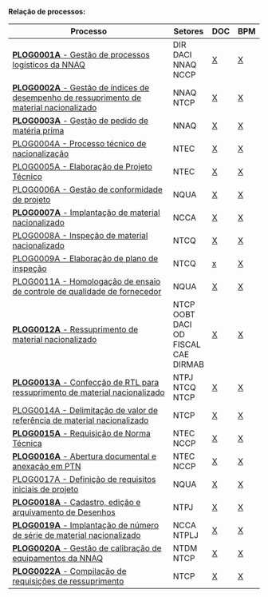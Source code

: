 **Relação de processos:**

| Processo | Setores | DOC | BPM |
| ---      | ---     | --- | --- |
| [**PLOG0001A** - Gestão de processos logísticos da NNAQ](PLOG0001A.pdf) | DIR <br> DACI <br> NNAQ <br> NCCP | [X](PLOG0001A.docx) | [X](PLOG0001A.bpm) |
| [**PLOG0002A** - Gestão de índices de desempenho de ressuprimento de material nacionalizado](PLOG0002A.pdf) | NNAQ <br> NTCP | [X](PLOG0002A.docx) | [X](PLOG0002A.bpm) |
| [**PLOG0003A** - Gestão de pedido de matéria prima](PLOG0003A.pdf) | NNAQ     | [X](PLOG0003A.docx) | [X](PLOG0003A.bpm) |
| [PLOG0004A - Processo técnico de nacionalização](PLOG0004A.pdf) | NTEC | [X](PLOG0004A.docx) | [X](PLOG0004A.bpm) |
| [PLOG0005A - Elaboração de Projeto Técnico](PLOG0005A.pdf) | NTEC | [X](PLOG0005A.docx) | [X](PLOG0005A.bpm) |
| [PLOG0006A - Gestão de conformidade de projeto](PLOG0006A.pdf) | NQUA | [X](PLOG0006A.docx) | [X](PLOG0006A.bpm) |
| [**PLOG0007A** - Implantação de material nacionalizado](PLOG0007A.pdf) | NCCA | [X](PLOG0007A.docx) | [X](PLOG0007A.bpm) |
| [PLOG0008A - Inspeção de material nacionalizado](PLOG0008A.pdf) | NTCQ | [X](PLOG0008A.docx) | [X](PLOG0008A.bpm) |
| [PLOG0009A - Elaboração de plano de inspeção](PLOG0009A.pdf) | NTCQ | [x](PLOG0009A.docx) | [X](PLOG0009A.bpm) |
| [PLOG0011A - Homologação de ensaio de controle de qualidade de fornecedor](PLOG0011A.pdf) | NQUA | [X](PLOG0011A.docx) | [X](PLOG0011A.bpm) |
| [**PLOG0012A** - Ressuprimento de material nacionalizado](PLOG0012A.pdf) | NTCP <br> OOBT <br> DACI <br> OD <br> FISCAL <br> CAE <br> DIRMAB | [X](PLOG0012A.docx) | [X](PLOG0012A.bpm) |
| [**PLOG0013A** - Confecção de RTL para ressuprimento de material nacionalizado](PLOG0013A.pdf) | NTPJ <br> NTCQ <br> NTCP  | [X](PLOG0013A.docx) | [X](PLOG0013A.bpm) | 
| [PLOG0014A - Delimitação de valor de referência de material nacionalizado](PLOG0014A.pdf) | NTCP | [X](PLOG0014A.docx) | [X](PLOG0014A.bpm) |
| [**PLOG0015A** - Requisição de Norma Técnica](PLOG0015A.pdf) | NTEC <br> NCCP | [X](PLOG0015A.docx) | [X](PLOG0015A.bpm) |
| [**PLOG0016A** - Abertura documental e anexação em PTN](PLOG0016A.pdf) | NTEC <br> NCCP | [X](PLOG0016A.docx) | [X](PLOG0016A.bpm) |
| [PLOG0017A - Definição de requisitos iniciais de projeto](PLOG0017A.pdf) | NQUA | [X](PLOG0017A.docx) | [X](PLOG0017A.bpm) |
| [**PLOG0018A** - Cadastro, edição e arquivamento de Desenhos](PLOG0018A.pdf) | NTPJ | [X](PLOG0018A.docx) | [X](PLOG0018A.bpm) |
| [**PLOG0019A** - Implantação de número de série de material nacionalizado](PLOG0019A.pdf) | NCCA <br> NTPLJ | [X](PLOG0019A.docx) | [X](PLOG0019A.bpm) |
| [**PLOG0020A** - Gestão de calibração de equipamentos da NNAQ](PLOG0020A.pdf) | NTDM <br> NTCP | [X](PLOG0020A.docx) | [X](PLOG0020A.bpm) |
| [**PLOG0022A** - Compilação de requisições de ressuprimento](PLOG0022A.pdf) | NTCP | [X](PLOG0022A.docx) | [X](PLOG0022A.bpm) |
